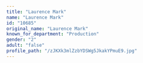 ```yaml
---
title: "Laurence Mark"
name: "Laurence Mark"
id: "10685"
original_name: "Laurence Mark"
known_for_department: "Production"
gender: "2"
adult: "false"
profile_path: "/zJKXk3mlZzbYDSWg5JkakYPmuE9.jpg"
---
```

